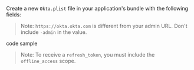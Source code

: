 Create a new `Okta.plist` file in your application's bundle with the following fields:

> Note: `https://okta.okta.com` is different from your admin URL. Don't include `-admin` in the value.

code sample

> Note: To receive a `refresh_token`, you must include the `offline_access` scope.